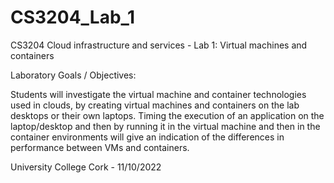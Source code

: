 # CS3204_Lab_1
CS3204 Cloud infrastructure and services - Lab 1: Virtual machines and containers

Laboratory Goals / Objectives:

Students will investigate the virtual machine and container technologies used in clouds, by 
creating virtual machines and containers on the lab desktops or their own laptops. Timing the 
execution of an application on the laptop/desktop and then by running it in the virtual 
machine and then in the container environments will give an indication of the differences in 
performance between VMs and containers. 

University College Cork - 11/10/2022
